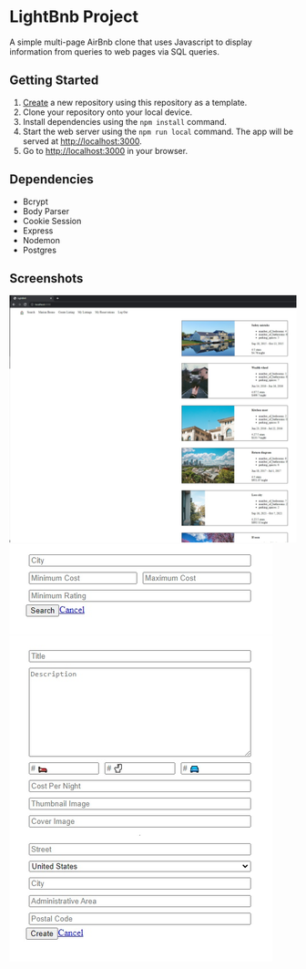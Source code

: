 # LightBnb Project

A simple multi-page AirBnb clone that uses Javascript to display information from queries to web pages via SQL queries.

## Getting Started

1. [Create](https://docs.github.com/en/repositories/creating-and-managing-repositories/creating-a-repository-from-a-template) a new repository using this repository as a template.
2. Clone your repository onto your local device.
3. Install dependencies using the `npm install` command.
3. Start the web server using the `npm run local` command. The app will be served at <http://localhost:3000>.
4. Go to <http://localhost:3000> in your browser.

## Dependencies

- Bcrypt
- Body Parser
- Cookie Session
- Express
- Nodemon
- Postgres

## Screenshots

![Screenshot of logged-in user My Reservations Page](/screenshots/lightbnb-my-reservations.jpg)
![Screenshot of search page form](/screenshots/lightbnb-search.jpg)
![Screenshot of Create Listings page form](/screenshots/lightbnb-create-listing.jpg)